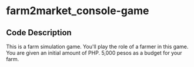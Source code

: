 # farm2market_console-game

## Code Description

This is a farm simulation game. You'll play the role of a farmer in this game. You are given an initial amount of PHP. 5,000 pesos as a budget for your farm.
